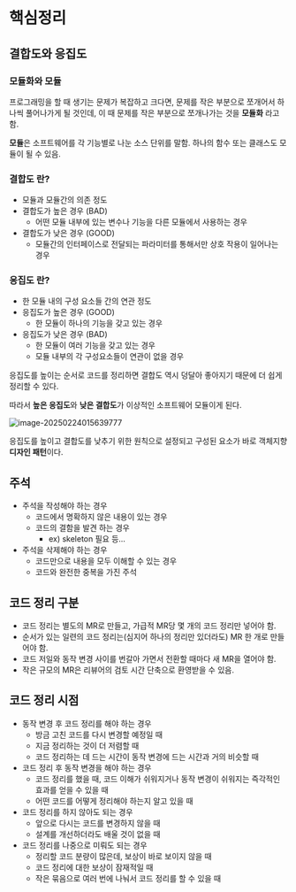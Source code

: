 # 핵심정리

## 결합도와 응집도

### 모듈화와 모듈

프로그래밍을 할 때 생기는 문제가 복잡하고 크다면, 문제를 작은 부분으로 쪼개어서 하나씩 풀어나가게 될 것인데, 이 때 문제를 작은 부분으로 쪼개나가는 것을 **모듈화** 라고 함.

**모듈**은 소프트웨어를 각 기능별로 나눈 소스 단위를 말함. 하나의 함수 또는 클래스도 모듈이 될 수 있음.

### 결합도 란?

* 모듈과 모듈간의 의존 정도
* 결합도가 높은 경우 (BAD)
  * 어떤 모듈 내부에 있는 변수나 기능을 다른 모듈에서 사용하는 경우
* 결합도가 낮은 경우 (GOOD)
  * 모듈간의 인터페이스로 전달되는 파라미터를 통해서만 상호 작용이 일어나는 경우

### 응집도 란?

* 한 모듈 내의 구성 요소들 간의 연관 정도
* 응집도가 높은 경우 (GOOD)
  * 한 모듈이 하나의 기능을 갖고 있는 경우
* 응집도가 낮은 경우 (BAD)
  * 한 모듈이 여러 기능을 갖고 있는 경우
  * 모듈 내부의 각 구성요소들이 연관이 없을 경우

응집도를 높이는 순서로 코드를 정리하면 결합도 역시 덩달아 좋아지기 때문에 더 쉽게 정리할 수 있다.



따라서 **높은 응집도**와 **낮은 결합도**가 이상적인 소프트웨어 모듈이게 된다.

![image-20250224015639777](C:\Users\juns5\AppData\Roaming\Typora\typora-user-images\image-20250224015639777.png)

응집도를 높이고 결합도를 낮추기 위한 원칙으로 설정되고 구성된 요소가 바로 객체지향 **디자인 패턴**이다.



## 주석

* 주석을 작성해야 하는 경우
  * 코드에서 명확하지 않은 내용이 있는 경우
  * 코드의 결함을 발견 하는 경우
    * ex) skeleton 필요 등...
* 주석을 삭제해야 하는 경우
  * 코드만으로 내용을 모두 이해할 수 있는 경우
  * 코드와 완전한 중복을 가진 주석



## 코드 정리 구분

* 코드 정리는 별도의 MR로 만들고, 가급적 MR당 몇 개의 코드 정리만 넣어야 함.
* 순서가 있는 일련의 코드 정리는(심지어 하나의 정리만 있더라도) MR 한 개로 만들어야 함.
* 코드 저일와 동작 변경 사이를 번갈아 가면서 전환할 때마다 새 MR을 열어야 함.
* 작은 규모의 MR은 리뷰어의 검토 시간 단축으로 환영받을 수 있음.

## 코드 정리 시점

* 동작 변경 후 코드 정리를 해야 하는 경우
  * 방금 고친 코드를 다시 변경할 예정일 때
  * 지금 정리하는 것이 더 저렴할 때
  * 코드 정리하는 데 드는 시간이 동작 변경에 드는 시간과 거의 비슷할 때
* 코드 정리 후 동작 변경을 해야 하는 경우
  * 코드 정리를 했을 때, 코드 이해가 쉬워지거나 동작 변경이 쉬워지는 즉각적인 효과를 얻을 수 있을 때
  * 어떤 코드를 어떻게 정리해야 하는지 알고 있을 때
* 코드 정리를 하지 않아도 되는 경우
  * 앞으로 다시는 코드를 변경하지 않을 때
  * 설계를 개선하더라도 배울 것이 없을 때
* 코드 정리를 나중으로 미뤄도 되는 경우
  * 정리할 코드 분량이 많은데, 보상이 바로 보이지 않을 때
  * 코드 정리에 대한 보상이 잠재적일 때
  * 작은 묶음으로 여러 번에 나눠서 코드 정리를 할 수 있을 때